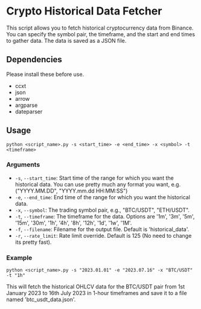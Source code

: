 # Crypto Historical Data Fetcher

This script allows you to fetch historical cryptocurrency data from Binance. You can specify the symbol pair, the timeframe, and the start and end times to gather data. The data is saved as a JSON file.

## Dependencies

Please install these before use.
- ccxt
- json
- arrow
- argparse
- dateparser

## Usage

```
python <script_name>.py -s <start_time> -e <end_time> -x <symbol> -t <timeframe>
```

### Arguments

- `-s`, `--start_time`: Start time of the range for which you want the historical data. You can use pretty much any format you want, e.g. ("YYYY.MM.DD", "YYYY.mm.dd HH:MM:SS")
- `-e`, `--end_time`: End time of the range for which you want the historical data.
- `-x`, `--symbol`: The trading symbol pair, e.g., "BTC/USDT", "ETH/USDT".
- `-t`, `--timeframe`: The timeframe for the data. Options are '1m', '3m', '5m', '15m', '30m', '1h', '4h', '8h', '12h', '1d', '1w', '1M'.
- `-f`, `--filename`: Filename for the output file. Default is 'historical_data'.
- `-r`, `--rate_limit`: Rate limit override. Default is 125 (No need to change its pretty fast).

### Example

```
python <script_name>.py -s "2023.01.01" -e "2023.07.16" -x "BTC/USDT" -t "1h"
```

This will fetch the historical OHLCV data for the BTC/USDT pair from 1st January 2023 to 16th July 2023 in 1-hour timeframes and save it to a file named 'btc_usdt_data.json'.